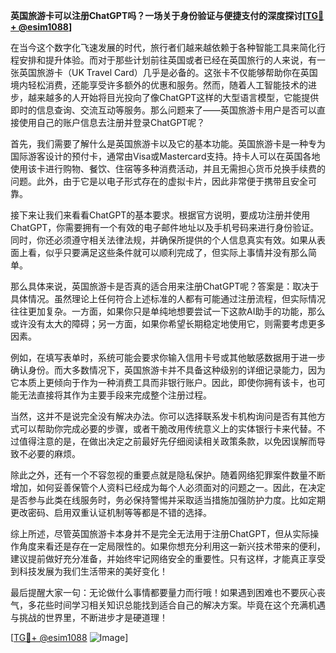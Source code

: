 **英国旅游卡可以注册ChatGPT吗？一场关于身份验证与便捷支付的深度探讨[[TG💪+ @esim1088](https://t.me/s/esim1088)]**

在当今这个数字化飞速发展的时代，旅行者们越来越依赖于各种智能工具来简化行程安排和提升体验。而对于那些计划前往英国或者已经在英国旅行的人来说，有一张英国旅游卡（UK Travel Card）几乎是必备的。这张卡不仅能够帮助你在英国境内轻松消费，还能享受许多额外的优惠和服务。然而，随着人工智能技术的进步，越来越多的人开始将目光投向了像ChatGPT这样的大型语言模型，它能提供即时的信息查询、交流互动等服务。那么问题来了——英国旅游卡用户是否可以直接使用自己的账户信息去注册并登录ChatGPT呢？

首先，我们需要了解什么是英国旅游卡以及它的基本功能。英国旅游卡是一种专为国际游客设计的预付卡，通常由Visa或Mastercard支持。持卡人可以在英国各地使用该卡进行购物、餐饮、住宿等多种消费活动，并且无需担心货币兑换手续费的问题。此外，由于它是以电子形式存在的虚拟卡片，因此非常便于携带且安全可靠。

接下来让我们来看看ChatGPT的基本要求。根据官方说明，要成功注册并使用ChatGPT，你需要拥有一个有效的电子邮件地址以及手机号码来进行身份验证。同时，你还必须遵守相关法律法规，并确保所提供的个人信息真实有效。如果从表面上看，似乎只要满足这些条件就可以顺利完成了，但实际上事情并没有那么简单。

那么具体来说，英国旅游卡是否真的适合用来注册ChatGPT呢？答案是：取决于具体情况。虽然理论上任何符合上述标准的人都有可能通过注册流程，但实际情况往往更加复杂。一方面，如果你只是单纯地想要尝试一下这款AI助手的功能，那么或许没有太大的障碍；另一方面，如果你希望长期稳定地使用它，则需要考虑更多因素。

例如，在填写表单时，系统可能会要求你输入信用卡号或其他敏感数据用于进一步确认身份。而大多数情况下，英国旅游卡并不具备这种级别的详细记录能力，因为它本质上更倾向于作为一种消费工具而非银行账户。因此，即使你拥有该卡，也可能无法直接将其作为主要手段来完成整个注册过程。

当然，这并不是说完全没有解决办法。你可以选择联系发卡机构询问是否有其他方式可以帮助你完成必要的步骤，或者干脆改用传统意义上的实体银行卡来代替。不过值得注意的是，在做出决定之前最好先仔细阅读相关政策条款，以免因误解而导致不必要的麻烦。

除此之外，还有一个不容忽视的重要点就是隐私保护。随着网络犯罪案件数量不断增加，如何妥善保管个人资料已经成为每个人必须面对的问题之一。因此，在决定是否参与此类在线服务时，务必保持警惕并采取适当措施加强防护力度。比如定期更改密码、启用双重认证机制等等都是不错的选择。

综上所述，尽管英国旅游卡本身并不是完全无法用于注册ChatGPT，但从实际操作角度来看还是存在一定局限性的。如果你想充分利用这一新兴技术带来的便利，建议提前做好充分准备，并始终牢记网络安全的重要性。只有这样，才能真正享受到科技发展为我们生活带来的美好变化！

最后提醒大家一句：无论做什么事情都要量力而行哦！如果遇到困难也不要灰心丧气，多花些时间学习相关知识总能找到适合自己的解决方案。毕竟在这个充满机遇与挑战的世界里，不断进步才是硬道理！

[[TG💪+ @esim1088](https://t.me/s/esim1088) ![Image](https://i.postimg.cc/4NQfJmqS/Snipaste-2025-05-13-00-14-12.png)]